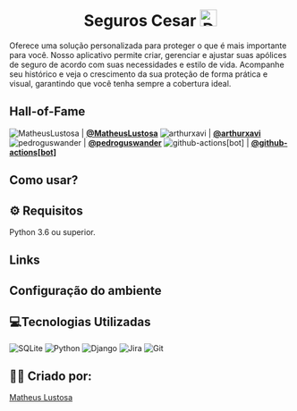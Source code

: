 <h1 align="center">Seguros Cesar <img src="https://github.com/user-attachments/assets/47d54f58-3607-488c-9df2-8646c6bfe1fe" alt="Descrição da imagem" width="30"/></h1> 

Oferece uma solução personalizada para proteger o que é mais importante para você. Nosso aplicativo permite criar, gerenciar e ajustar suas apólices de seguro de acordo com suas necessidades e estilo de vida. Acompanhe seu histórico e veja o crescimento da sua proteção de forma prática e visual, garantindo que você tenha sempre a cobertura ideal.

## Hall-of-Fame
<!-- markdown-contributors -->
![MatheusLustosa](https://avatars.githubusercontent.com/u/108696459?v=4&s=32) | **[@MatheusLustosa](https://github.com/MatheusLustosa)**
![arthurxavi](https://avatars.githubusercontent.com/u/169710371?v=4&s=32) | **[@arthurxavi](https://github.com/arthurxavi)**
![pedroguswander](https://avatars.githubusercontent.com/u/168600233?v=4&s=32) | **[@pedroguswander](https://github.com/pedroguswander)**
![github-actions[bot]](https://avatars.githubusercontent.com/in/15368?v=4&s=32) | **[@github-actions[bot]](https://github.com/apps/github-actions)**
<!-- /markdown-contributors -->

## Como usar?

## ⚙️ Requisitos
Python 3.6 ou superior.

## Links 

## Configuração do ambiente

## 💻Tecnologias Utilizadas
![SQLite](https://img.shields.io/badge/sqlite-%2307405e.svg?style=for-the-badge&logo=sqlite&logoColor=white)
![Python](https://img.shields.io/badge/python-3670A0?style=for-the-badge&logo=python&logoColor=ffdd54)
![Django](https://img.shields.io/badge/django-%23092E20.svg?style=for-the-badge&logo=django&logoColor=white)
![Jira](https://img.shields.io/badge/jira-%230A0FFF.svg?style=for-the-badge&logo=jira&logoColor=white)
![Git](https://img.shields.io/badge/git-%23F05033.svg?style=for-the-badge&logo=git&logoColor=white)
## 🙋‍♂️ Criado por:
[Matheus Lustosa](https://github.com/MatheusLustosa)


